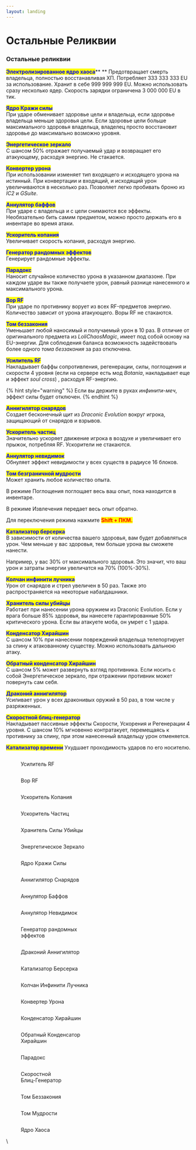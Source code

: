 ```yaml
---
layout: landing
---
```


# Остальные Реликвии

### Остальные реликвии

<mark style="color:blue;">**Электролизированное ядро хаоса**</mark>**                                                                                                       **                                                                                                 Предотвращает смерть владельца, полностью восстанавливая ХП. Потребляет 333 333 333 EU за использование. Хранит в себе 999 999 999 EU. Можно использовать сразу несколько ядер. Скорость зарядки ограничена 3 000 000 EU в тик.

<mark style="color:blue;">**Ядро Кражи силы**</mark>\
При ударе обменивает здоровье цели и владельца, если здоровье владельца меньше здоровья цели. Если здоровье цели больше максимального здоровья владельца, владелец просто восстановит здоровье до максимально возможно уровня.

<mark style="color:blue;">**Энергетическое зеркало**</mark>\
С шансом 50% отражает получаемый удар и возвращает его атакующему, расходуя энергию. Не стакается.

<mark style="color:blue;">**Конвертер урона**</mark>\
При использовании изменяет тип входящего и исходящего урона на истинный. При конвертации и входящий, и исходящий урон увеличиваются в несколько раз. Позволяет легко пробивать броню из _IC2_ и _GSuite_.

<mark style="color:blue;">**Аннулятор баффов**</mark>\
При ударе с владельца и с цели снимаются все эффекты. Необязательно бить самим предметом, можно просто держать его в инвентаре во время атаки.

<mark style="color:blue;">**Ускоритель копания**</mark>\
Увеличивает скорость копания, расходуя энергию.

<mark style="color:blue;">**Генератор рандомных эффектов**</mark>\
Генерирует рандомные эффекты.

<mark style="color:blue;">**Парадокс**</mark>\
Наносит случайное количество урона в указанном диапазоне. При каждом ударе вы также получаете урон, равный разнице нанесенного и максимального урона.

<mark style="color:blue;">**Вор RF**</mark>\
При ударе по противнику ворует из всех RF-предметов энергию. Количество зависит от урона атакующего. Воры RF не стакаются.

<mark style="color:blue;">**Том беззакония**</mark>\
Уменьшает любой наносимый и получаемый урон в 10 раз. В отличие от оригинального предмета из _LoliChaosMagic_, имеет под собой основу на EU-энергии. Для соблюдения баланса возможность задействовать более одного _тома беззакония_ за раз отключена.

<mark style="color:blue;">**Усилитель RF**</mark>\
Накладывает баффы сопротивления, регенерации, силы, поглощения и скорости 4 уровня (если на сервере есть мод _Botania_, накладывает еще и эффект _soul cross_) , расходуя RF-энергию.

{% hint style="warning" %}
Если вы держите в руках _инфинити-меч_, эффект силы будет отключен.
{% endhint %}

<mark style="color:blue;">**Аннигилятор снарядов**</mark>\
Создает бесконечный щит из _Draconic Evolution_ вокруг игрока, защищающий от снарядов и взрывов.

<mark style="color:blue;">**Ускоритель частиц**</mark>\
Значительно ускоряет движение игрока в воздухе и увеличивает его прыжок, потребляя RF. Ускорители не стакаются.

<mark style="color:blue;">**Аннулятор невидимок**</mark>\
Обнуляет эффект невидимости у всех существ в радиусе 16 блоков.

<mark style="color:blue;">**Том безграничной мудрости**</mark>\
Может хранить любое количество опыта.

В режиме Поглощения поглощает весь ваш опыт, пока находится в инвентаре.

В режиме Извлечения передает весь опыт обратно.

Для переключения режима нажмите <mark style="color:red;">**Shift + ПКМ.**</mark>

<mark style="color:blue;">**Катализатор берсерка**</mark>\
В зависимости от количества вашего здоровья, вам будет добавляться урон. Чем меньше у вас здоровья, тем больше урона вы сможете нанести.

Например, у вас 30% от максимального здоровья. Это значит, что ваш урон и затраты энергии увеличатся на 70% (100%-30%).

<mark style="color:blue;">**Колчан инфинити лучника**</mark>\
Урон от снарядов и стрел увеличен в 50 раз. Также это распространяется на некоторые набалдашники.

<mark style="color:blue;">**Хранитель силы убийцы**</mark>\
Работает при нанесении урона оружием из Draconic Evolution. Если у врага больше 85% здоровья, вы нанесете гарантированные 50% критического урона. Если вы атакуете моба, он умрет с 1 удара.

<mark style="color:blue;">**Конденсатор Хирайшин**</mark>\
С шансом 10% при нанесении повреждений владельца телепортирует за спину к атакованному существу. Можно использовать дальнюю атаку.

<mark style="color:blue;">**Обратный конденсатор Хирайшин**</mark>\
С шансом 5% может развернуть взгляд противника. Если носить с собой Энергетическое зеркало, при отражении противник может повернуть сам себя.

<mark style="color:blue;">**Драконий аннигилятор**</mark>\
Усиливает урон у всех драконивых оружий в 50 раз, в том числе у разряженных.

<mark style="color:blue;">**Скоростной блиц-генератор**</mark>\
Накладывает пассивные эффекты Скорости, Ускорения и Регенерации 4 уровня. С шансом 10% мгновенно контратакует, перемещаясь к противнику за спину, при этом нанесенный владельцу урон отменяется.

<mark style="color:blue;">**Катализатор времени**</mark>                                                                                                                                           Ухудшает проходимость ударов по его носителю.

<div>

<figure><img src="../../.gitbook/assets/усилительрф.png" alt=""><figcaption><p>Усилитель RF</p></figcaption></figure>

 

<figure><img src="../../.gitbook/assets/воррф.png" alt=""><figcaption><p>Вор RF</p></figcaption></figure>

 

<figure><img src="../../.gitbook/assets/ускорителькопания.png" alt=""><figcaption><p>Ускоритель Копания</p></figcaption></figure>

 

<figure><img src="../../.gitbook/assets/ускорительчастиц.png" alt=""><figcaption><p>Ускоритель Частиц</p></figcaption></figure>

 

<figure><img src="../../.gitbook/assets/хранительубийцы.png" alt=""><figcaption><p>Хранитель Силы Убийцы</p></figcaption></figure>

</div>

<div>

<figure><img src="../../.gitbook/assets/энергетическоезеркало.png" alt=""><figcaption><p>Энергетическое Зеркало</p></figcaption></figure>

 

<figure><img src="../../.gitbook/assets/ядрокражисилы.png" alt=""><figcaption><p>Ядро Кражи Силы</p></figcaption></figure>

 

<figure><img src="../../.gitbook/assets/аннигиляторснарядов.png" alt=""><figcaption><p>Аннигилятор Снарядов</p></figcaption></figure>

 

<figure><img src="../../.gitbook/assets/аннуляторбаффов.png" alt=""><figcaption><p>Аннулятор Баффов</p></figcaption></figure>

 

<figure><img src="../../.gitbook/assets/аннуляторневидимок.png" alt=""><figcaption><p>Аннулятор Невидимок</p></figcaption></figure>

</div>

<div>

<figure><img src="../../.gitbook/assets/генрандомныхбафов.png" alt=""><figcaption><p>Генератор рандомных <br>эффектов</p></figcaption></figure>

 

<figure><img src="../../.gitbook/assets/драконийаннигялятор.png" alt=""><figcaption><p>Драконий Аннигилятор</p></figcaption></figure>

 

<figure><img src="../../.gitbook/assets/катализаторберсерка.png" alt=""><figcaption><p>Катализатор Берсерка</p></figcaption></figure>

 

<figure><img src="../../.gitbook/assets/колчанифнитилучника.png" alt=""><figcaption><p>Колчан Инфинити Лучника</p></figcaption></figure>

 

<figure><img src="../../.gitbook/assets/конвертерурона.png" alt=""><figcaption><p>Конвертер Урона</p></figcaption></figure>

</div>

<div>

<figure><img src="../../.gitbook/assets/кондерхирайшин.png" alt=""><figcaption><p>Конденсатор Хирайшин</p></figcaption></figure>

 

<figure><img src="../../.gitbook/assets/обратныйкондерхирайшин.png" alt=""><figcaption><p>Обратный Конденсатор <br>Хирайшин</p></figcaption></figure>

 

<figure><img src="../../.gitbook/assets/парадокс.png" alt=""><figcaption><p>Парадокс</p></figcaption></figure>

 

<figure><img src="../../.gitbook/assets/скоростнойблицгенератор.png" alt=""><figcaption><p>Скоростной <br>Блиц-Генератор</p></figcaption></figure>

 

<figure><img src="../../.gitbook/assets/томбезакония.png" alt=""><figcaption><p>Том Беззакония</p></figcaption></figure>

</div>

<div>

<figure><img src="../../.gitbook/assets/томмудрости.png" alt=""><figcaption><p>Том Мудрости</p></figcaption></figure>

 

<figure><img src="../../.gitbook/assets/ядрохаоса.png" alt=""><figcaption><p>Ядро Хаоса</p></figcaption></figure>

</div>

\
